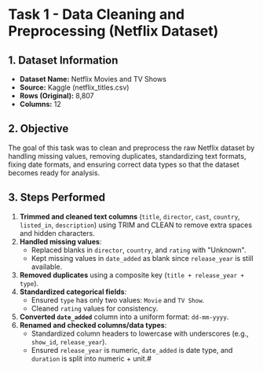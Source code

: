 # Task 1 - Data Cleaning and Preprocessing (Netflix Dataset)

## 1. Dataset Information
- **Dataset Name:** Netflix Movies and TV Shows  
- **Source:** Kaggle (netflix_titles.csv)  
- **Rows (Original):** 8,807  
- **Columns:** 12  

## 2. Objective
The goal of this task was to clean and preprocess the raw Netflix dataset by handling missing values, removing duplicates, standardizing text formats, fixing date formats, and ensuring correct data types so that the dataset becomes ready for analysis.

## 3. Steps Performed
1. **Trimmed and cleaned text columns** (`title`, `director`, `cast`, `country`, `listed_in`, `description`) using TRIM and CLEAN to remove extra spaces and hidden characters.  
2. **Handled missing values**:  
   - Replaced blanks in `director`, `country`, and `rating` with "Unknown".  
   - Kept missing values in `date_added` as blank since `release_year` is still available.  
3. **Removed duplicates** using a composite key (`title + release_year + type`).  
4. **Standardized categorical fields**:  
   - Ensured `type` has only two values: `Movie` and `TV Show`.  
   - Cleaned `rating` values for consistency.  
5. **Converted `date_added`** column into a uniform format: `dd-mm-yyyy`.  
6. **Renamed and checked columns/data types**:  
   - Standardized column headers to lowercase with underscores (e.g., `show_id`, `release_year`).  
   - Ensured `release_year` is numeric, `date_added` is date type, and `duration` is split into numeric + unit.# 
